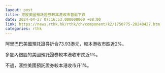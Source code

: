 ```yaml
---
layout: post
title: 港股美國預託證券較本港收市普遍下跌
date: 2024-04-27 07:16:53.000000000 +08:00
link: https://news.rthk.hk/rthk/ch/component/k2/1750775-20240427.htm
categories: rthk
---
```


阿里巴巴美國預託證券折合73.93港元，較本港收市跌近2%。

多隻內銀股的美國預託證券較本港收市跌近1%。

不過，滙控美國預託證券較本港收市升1%。
